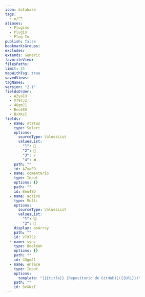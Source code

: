 ```yaml
---
icon: database
tags:
  - ⚙️/🗂️
aliases:
  - Plugins
  - Plugin
  - Plug-In
publish: false
bookmarksGroups: 
excludes: 
extends: Generic
favoriteView: 
filesPaths: 
limit: 25
mapWithTag: true
savedViews: 
tagNames: 
version: "2.1"
fieldsOrder:
  - AZyaE9
  - V79TJ2
  - 4QgmJ1
  - Beu48D
  - BxXKzI
fields:
  - name: status
    type: Select
    options:
      sourceType: ValuesList
      valuesList:
        "1": 🔲
        "2": 🔳
        "3": ✔
        "4": ❌
    path: ""
    id: AZyaE9
  - name: comentario
    type: Input
    options: {}
    path: ""
    id: Beu48D
  - name: activo
    type: Multi
    options:
      sourceType: ValuesList
      valuesList:
        "1": 💻
        "2": 📱
    display: asArray
    path: ""
    id: V79TJ2
  - name: sync
    type: Boolean
    options: {}
    path: ""
    id: 4QgmJ1
  - name: enlace
    type: Input
    options:
      template: "[{{title}} (Repositorio de GitHub)]({{URL}})"
    path: ""
    id: BxXKzI
---
```

